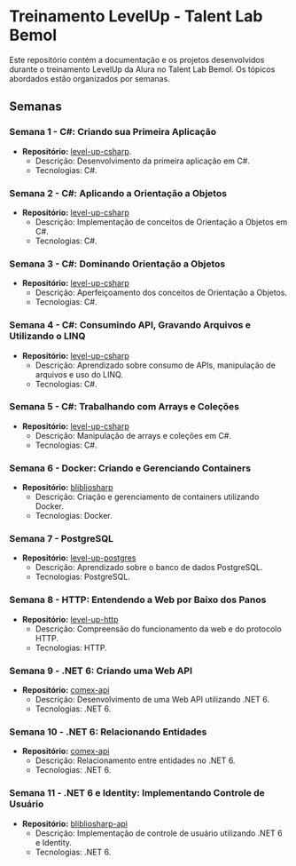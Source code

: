 # Treinamento LevelUp - Talent Lab Bemol

Este repositório contém a documentação e os projetos desenvolvidos durante o treinamento LevelUp da Alura no Talent Lab Bemol. Os tópicos abordados estão organizados por semanas.

## Semanas

### Semana 1 - C#: Criando sua Primeira Aplicação
- **Repositório:** [level-up-csharp](https://github.com/djherondhy/level-up-csharp).
  - Descrição: Desenvolvimento da primeira aplicação em C#.
  - Tecnologias: C#.

### Semana 2 - C#: Aplicando a Orientação a Objetos
- **Repositório:** [level-up-csharp](https://github.com/djherondhy/level-up-csharp/tree/semana-2/Comex)
  - Descrição: Implementação de conceitos de Orientação a Objetos em C#.
  - Tecnologias: C#.

### Semana 3 - C#: Dominando Orientação a Objetos
- **Repositório:** [level-up-csharp](https://github.com/djherondhy/level-up-csharp/tree/semana-3)
  - Descrição: Aperfeiçoamento dos conceitos de Orientação a Objetos.
  - Tecnologias: C#.

### Semana 4 - C#: Consumindo API, Gravando Arquivos e Utilizando o LINQ
- **Repositório:** [level-up-csharp](https://github.com/djherondhy/level-up-csharp/tree/semana-4)
  - Descrição: Aprendizado sobre consumo de APIs, manipulação de arquivos e uso do LINQ.
  - Tecnologias: C#.

### Semana 5 - C#: Trabalhando com Arrays e Coleções
- **Repositório:** [level-up-csharp](https://github.com/djherondhy/level-up-csharp/tree/semana-5)
  - Descrição: Manipulação de arrays e coleções em C#.
  - Tecnologias: C#.

### Semana 6 - Docker: Criando e Gerenciando Containers
- **Repositório:** [blibliosharp](https://github.com/djherondhy/bibliosharp)
  - Descrição: Criação e gerenciamento de containers utilizando Docker.
  - Tecnologias: Docker.

### Semana 7 - PostgreSQL
- **Repositório:** [level-up-postgres](https://github.com/djherondhy/level-up-postgres)
  - Descrição: Aprendizado sobre o banco de dados PostgreSQL.
  - Tecnologias: PostgreSQL.

### Semana 8 - HTTP: Entendendo a Web por Baixo dos Panos
- **Repositório:** [level-up-http](https://github.com/djherondhy/level-up-http)
  - Descrição: Compreensão do funcionamento da web e do protocolo HTTP.
  - Tecnologias: HTTP.

### Semana 9 - .NET 6: Criando uma Web API
- **Repositório:** [comex-api](https://github.com/djherondhy/comex-api)
  - Descrição: Desenvolvimento de uma Web API utilizando .NET 6.
  - Tecnologias: .NET 6.

### Semana 10 - .NET 6: Relacionando Entidades
- **Repositório:** [comex-api](https://github.com/djherondhy/comex-api/tree/relacionamentos)
  - Descrição: Relacionamento entre entidades no .NET 6.
  - Tecnologias: .NET 6.

### Semana 11 - .NET 6 e Identity: Implementando Controle de Usuário
- **Repositório:** [blibliosharp-api](https://github.com/djherondhy/bibliosharp-api)
  - Descrição: Implementação de controle de usuário utilizando .NET 6 e Identity.
  - Tecnologias: .NET 6.


